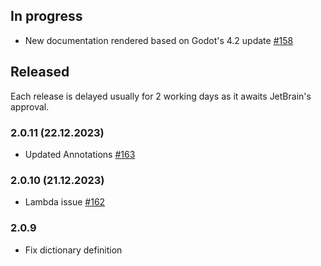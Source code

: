 ## In progress

+ New documentation rendered based on Godot's 4.2 update [#158](https://gitlab.com/IceExplosive/gdscript/-/issues/158)

## Released

Each release is delayed usually for 2 working days as it awaits JetBrain's approval.

### 2.0.11 (22.12.2023)

- Updated Annotations [#163](https://gitlab.com/IceExplosive/gdscript/-/issues/163)

### 2.0.10 (21.12.2023)

- Lambda issue [#162](https://gitlab.com/IceExplosive/gdscript/-/issues/162)

### 2.0.9

- Fix dictionary definition
